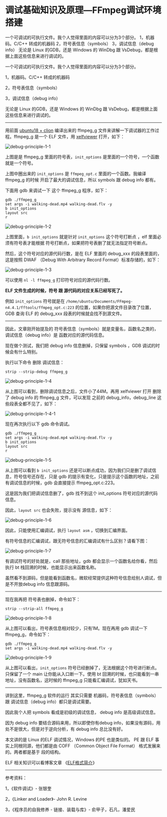 # 调试基础知识及原理—FFmpeg调试环境搭建

<div id="meta-description---">一个可调试的可执行文件。我个人觉得里面的内容可以分为3个部分。
1，机器码。C/C++ 转成的机器码
2，符号表信息（symbols）
3，调试信息（debug info）
无论是 Linux 的GDB，还是 Windows 的 WinDbg 跟 VsDebug，都是根据上面这些信息来进行调试的。</div>

一个可调试的可执行文件。我个人觉得里面的内容可以分为3个部分。

1，机器码。C/C++ 转成的机器码

2，符号表信息（symbols）

3，调试信息（debug info）

无论是 Linux 的GDB，还是 Windows 的 WinDbg 跟 VsDebug，都是根据上面这些信息来进行调试的。



------

用前面 [ubuntu18 + clion](https://ffmpeg.xianwaizhiyin.net/debug-ffmpeg/ubuntu18-clion.html) 编译出来的 ffmpeg_g 文件来讲解一下调试器的工作过程。ffmpeg_g 是一个 ELF 文件，用 [xelfviewer](https://github.com/horsicq/XELFViewer) 打开，如下：

![debug-principle-1-1](debug-principle\debug-principle-1-1.png)

上图是是 ffmpeg_g 里面的符号表，`init_options`  是里面的一个符号，一个函数就是一个符号。

上图中圈出来的 `init_options` 是 `ffmpeg_opt.c` 里面的一个函数。我编译 ffmpeg_g 的时候 开启了最大的调试信息，所以 symbols 跟 debug info 都有。

下面用 gdb 来调试一下 这个 ffmpeg_g 程序，如下：

```
gdb ./ffmpeg_g
set args -i walking-dead.mp4 walking-dead.flv -y
b init_options
layout src
r
```

![debug-principle-1-2](debug-principle\debug-principle-1-2.png)

上图里面，`b init_options` 就是针对 `init_options` 这个符号打断点 ，elf 里面必须有符号表才能根据 符号打断点，如果把符号表删了就无法指定符号断点。

然后，这个符号对应的源代码行数，是在 ELF 里面的 debug_xxx 的段表里面的，这是按照 DWAF （Debug With Arbitrary Record Format）标准存储的，如下：

![debug-principle-1-3](debug-principle\debug-principle-1-3.png)

可以使用 `nl -l ffmpeg_g` 打印符号对应的源代码行数。

**ELF 文件生成的时候，符号 跟 源代码的对应关系已经写死了。**

例如  `init_options` 符号就是在 `/home/ubuntu/Documents/FFmpeg-n4.4.1/fftools/ffmpeg_opt.c:223` 的位置，如果你把源文件目录改了位置，GDB 查询 ELF 的 debug_xxx 段表的时候就会找不到源文件。

------

因此，文章刚开始提及的 符号表信息（symbols）就是变量名，函数名之类的，调试信息（debug info）是 函数对应的源代码信息。

现在做个测试，我们把 debug info 信息删掉，只保留 symbols ，GDB 调试的时候会有什么特别。

执行以下命令 删除 调试信息：

```
strip --strip-debug ffmpeg_g
```

![debug-principle-1-4](debug-principle\debug-principle-1-4.png)

从上图可以看到，删除调试信息之后，文件小了44M。再用 xelfviewer 打开 删除了 debug info 的 ffmpeg_g 文件，可以发现 之前的 debug_info，debug_line 这些段表全都不见了，如下：

![debug-principle-1-4-1](debug-principle\debug-principle-1-4-1.png)

现在再次执行以下 gdb 命令调试。

```
gdb ./ffmpeg_g
set args -i walking-dead.mp4 walking-dead.flv -y
b init_options
layout src
r
```

![debug-principle-1-5](debug-principle\debug-principle-1-5.png)

从上图可以看到 `b init_options` 还是可以断点成功，因为我们只是删了调试信息，符号信号还存在，只是 gdb 的提示有变化，只是提示这个函数的地址，之前有调试信息的时候，gdb 会直接提示 ffmpeg_opt.c:223。

这是因为我们把调试信息删了，gdb 找不到这个 init_options 符号对应的源代码信息。

因此，`layout src` 也会失败，提示没有 源信息，如下：

![debug-principle-1-6](debug-principle\debug-principle-1-6.png)

因此，只能使用汇编调试，执行 `layout asm` ，切换到汇编界面。

有符号信息的汇编调试，跟无符号信息的汇编调试有什么区别？请看下图：

![debug-principle-1-7](debug-principle\debug-principle-1-7.png)

有调试符号的好处就是，call 那些地址，gdb 都会显示一个函数名给你看，然后 执行 bt 栈回溯的时候，也能显示出来函数名称。

虽然看不到源码，但是能看到函数名，微软经常提供这种符号信息给别人调试，但是不开放debug info 信息跟源码。

------

现在我再把 符号表也删掉，命令如下：

```
strip --strip-all ffmpeg_g
```

![debug-principle-1-8](debug-principle\debug-principle-1-8.png)

从上图可以看出，符号表信息相对较少，只有1M。现在再用 gdb 调试一下 ffmpeg_g，命令如下：

```
gdb ./ffmpeg_g
set args -i walking-dead.mp4 walking-dead.flv -y
```

![debug-principle-1-9](debug-principle\debug-principle-1-9.png)

从上图可以看出，`init_options` 符号已经删掉了，无法根据这个符号进行断点。只保留了一个 main 让你能从入口断一下。使用 bt 回溯的时候，也只能看到一串地址，没有函数名，这时候的 ffmpeg_g 只能看汇编调试，犹如天书。

------

讲到这里，ffmpeg_g 软件的运行 其实只需要 机器码，符号表信息（symbols）跟 调试信息（debug info）都只是调试需要。

因此我个人把 symbols 看成是初级的调试信息， debug info 是高级调试信息。

因为  debug info 要结合源码来用，所以即使你有debug info，如果没有源码，用处不是很大，但是对于逆向分析，有 debug info 总比没有好。

本文讲的是 Linux 的ELF 调试情况，Windows 的PE 也是类似的。 PE 跟 ELF 事实上同根同源，他们都是由 COFF （Common Object File Format） 格式发展来的。两者都是基于 段的结构。

ELF 相关知识可以看博客文章 《[ELF格式简介](https://www.xianwaizhiyin.net/?p=2179)》

------

参考资料：

1，《软件调试》- 张银奎

2，《Linker and Loader》-  John R. Levine

3，《程序员的自我修养 - 链接、装载与库》- 俞甲子，石凡，潘爱民

